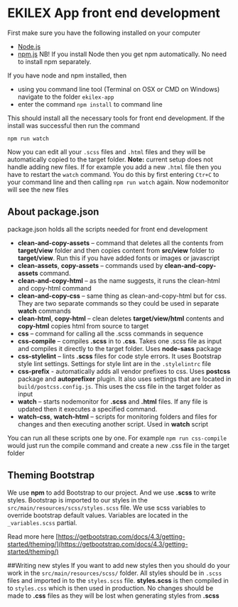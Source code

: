 # EKILEX App front end development
First make sure you have the following installed on your computer
* [Node.js](https://nodejs.org/en/)
* [npm.js](https://www.npmjs.com/)
NB! If you install Node then you get npm automatically. No need to install npm separately.

If you have node and npm installed, then
* using you command line tool (Terminal on OSX or CMD on Windows) navigate to the folder `ekilex-app` 
* enter the command `npm install` to command line

This should install all the necessary tools for front end development.
If the install was successful then run the command

`npm run watch`

Now you can edit all your `.scss` files and `.html` files and they will be automatically copied to the target folder.
**Note:** current setup does not handle adding new files. If for example you add a new `.html` file then you have to restart the `watch` command. 
You do this by first entering `Ctr+C` to your command line and then calling `npm run watch` again. Now nodemonitor will see the new files

## About package.json
package.json holds all the scripts needed for front end development
* **clean-and-copy-assets** – command that deletes all the contents from **target/view** folder and then copies content from **src/view** folder to **target/view**. Run this if you have added fonts or images or javascript
* **clean-assets**, **copy-assets** – commands used by **clean-and-copy-assets** command. 
* **clean-and-copy-html** – as the name suggests, it runs the clean-html and copy-html command
* **clean-and-copy-css** – same thing as clean-and-copy-html but for css. They are two separate commands so they could be used in separate **watch** commands
* **clean-html**, **copy-html** – clean deletes **target/view/html** contents and **copy-html** copies html from source to target
* **css** – command for calling all the .scss commands in sequence
* **css-compile** – compiles **.scss** in to **.css**. Takes one .scss file as input and compiles it directly to the target folder. Uses **node-sass** package
* **css-stylelint** – lints **.scss** files for code style errors. It uses Bootstrap style lint settings. Settings for style lint are in the `.stylelintrc` file
* **css-prefix** - automatically adds all vendor prefixes to css. Uses **postcss** package and **autoprefixer** plugin. It also uses settings that are located in `build/postcss.config.js`. This uses the css file in the target folder as input
* **watch** – starts nodemonitor for **.scss** and **.html** files. If any file is updated then it executes a specified command.
* **watch-css**, **watch-html** – scripts for monitoring folders and files for changes and then executing another script. Used in **watch** script

You can run all these scripts one by one. For example `npm run css-compile` would just run the compile command and create a new .css file in the target folder

## Theming Bootstrap
We use **npm** to add Bootstrap to our project. And we use **.scss** to write styles.
Bootstrap is imported to our styles in the `src/main/resources/scss/styles.scss` file.
We use scss variables to override bootstrap default values. Variables are located in the` _variables.scss` partial. 

Read more here [https://getbootstrap.com/docs/4.3/getting-started/theming/](https://getbootstrap.com/docs/4.3/getting-started/theming/)

##Writing new styles
If you want to add new styles then you should do your work in the `src/main/resources/scss/` folder. All styles should be in `.scss` files and imported in to the `styles.scss` file.
**styles.scss** is then compiled in to `styles.css` which is then used in production. No changes should be made to **.css** files as they will be lost when generating styles from **.scss**
